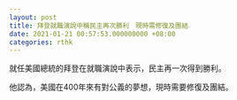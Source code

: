 ```yaml
---
layout: post
title: 拜登就職演說中稱民主再次勝利　現時需修復及團結
date: 2021-01-21 00:57:53.000000000 +08:00
categories: rthk
---
```


就任美國總統的拜登在就職演說中表示，民主再一次得到勝利。

他認為，美國在400年來有對公義的夢想，現時需要修復及團結。
